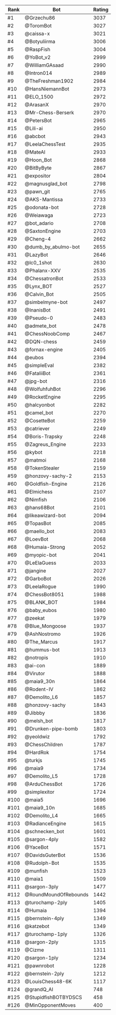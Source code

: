 Rank|Bot|Rating
---|---|---
#1|@Grzechu86|3037
#2|@ToromBot|3027
#3|@caissa-x|3021
#4|@Botyuliirma|3006
#5|@RaspFish|3004
#6|@YoBot_v2|2999
#7|@WilliamGAsaad|2990
#8|@Intron014|2989
#9|@TheFreshman1902|2984
#10|@HansNiemannBot|2973
#11|@ELO_1500|2972
#12|@ArasanX|2970
#13|@Mr-Chess-Berserk|2970
#14|@PetersBot|2965
#15|@Lili-ai|2950
#16|@abcbot|2943
#17|@LeelaChessTest|2935
#18|@MateAI|2933
#19|@Hoon_Bot|2868
#20|@BitByByte|2867
#21|@expositor|2804
#22|@magnusglad_bot|2798
#23|@pawn_git|2765
#24|@AKS-Mantissa|2733
#25|@odonata-bot|2728
#26|@Weiawaga|2723
#27|@bot_adario|2708
#28|@SaxtonEngine|2703
#29|@Cheng-4|2662
#30|@dumb_by_abulmo-bot|2655
#31|@LazyBot|2646
#32|@lc0_1shot|2630
#33|@Phalanx-XXV|2535
#34|@ChessatronBot|2533
#35|@Lynx_BOT|2527
#36|@Calvin_Bot|2505
#37|@simbelmyne-bot|2497
#38|@InanisBot|2491
#39|@Pseudo-0|2483
#40|@admete_bot|2478
#41|@ChessNoobComp|2467
#42|@DQN-chess|2459
#43|@fornax-engine|2405
#44|@eubos|2394
#45|@simpleEval|2382
#46|@FataliiBot|2361
#47|@jpg-bot|2316
#48|@WolfuhfuhBot|2296
#49|@RocketEngine|2295
#50|@halcyonbot|2282
#51|@camel_bot|2270
#52|@CosetteBot|2259
#53|@catriever|2249
#54|@Boris-Trapsky|2248
#55|@Zagreus_Engine|2233
#56|@kybot|2218
#57|@matmoi|2168
#58|@TokenStealer|2159
#59|@honzovy-sachy-2|2153
#60|@Goldfish-Engine|2126
#61|@Elmichess|2107
#62|@Nimfish|2106
#63|@hans68Bot|2101
#64|@likeawizard-bot|2094
#65|@TopasBot|2085
#66|@maello_bot|2083
#67|@LoevBot|2068
#68|@Humaia-Strong|2052
#69|@myopic-bot|2041
#70|@LeElaGuess|2033
#71|@jangine|2027
#72|@GarboBot|2026
#73|@LeelaRogue|1990
#74|@ChessBot8051|1988
#75|@BLANK_BOT|1984
#76|@baby_eubos|1980
#77|@zeekat|1979
#78|@Blue_Mongoose|1937
#79|@AshNostromo|1926
#80|@The_Marcus|1917
#81|@hummus-bot|1913
#82|@notropis|1910
#83|@ai-con|1889
#84|@Virutor|1888
#85|@maia9_30n|1864
#86|@Rodent-IV|1862
#87|@Demolito_L6|1857
#88|@honzovy-sachy|1843
#89|@Jibbby|1836
#90|@melsh_bot|1817
#91|@Drunken-pipe-bomb|1803
#92|@yeoldwiz|1792
#93|@ChessChildren|1787
#94|@HardRok|1754
#95|@turkjs|1745
#96|@maia9|1734
#97|@Demolito_L5|1728
#98|@ArduChessBot|1726
#99|@simplexitor|1724
#100|@maia5|1696
#101|@maia9_10n|1685
#102|@Demolito_L4|1665
#103|@RadianceEngine|1615
#104|@schnecken_bot|1601
#105|@sargon-4ply|1582
#106|@YaceBot|1571
#107|@DavidsGuterBot|1536
#108|@Rudolph-Bot|1535
#109|@munfish|1523
#110|@maia1|1509
#111|@sargon-3ply|1477
#112|@RoundMoundOfRebounds|1442
#113|@turochamp-2ply|1405
#114|@Humaia|1394
#115|@bernstein-4ply|1349
#116|@katzebot|1349
#117|@turochamp-1ply|1326
#118|@sargon-2ply|1315
#119|@Cizme|1311
#120|@sargon-1ply|1234
#121|@pawnrobot|1228
#122|@bernstein-2ply|1212
#123|@LouisChess48-6K|1117
#124|@grandQ_AI|748
#125|@StupidfishBOTBYDSCS|458
#126|@MinOpponentMoves|400
